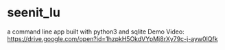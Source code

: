 # seenit_lu
a command line app built with python3 and sqlite
Demo Video: https://drive.google.com/open?id=1hzpkH5OkdVYpMj8rXy79c-j-ayw0lQfk
